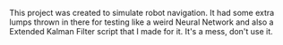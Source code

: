 This project was created to simulate robot navigation. It had some extra lumps thrown in there for testing like a weird Neural Network and also a Extended Kalman Filter script that I made for it. It's a mess, don't use it.